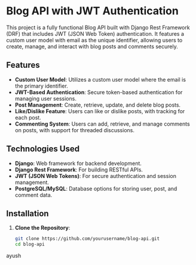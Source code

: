 # Blog API with JWT Authentication

This project is a fully functional Blog API built with Django Rest Framework (DRF) that includes JWT (JSON Web Token) authentication. It features a custom user model with email as the unique identifier, allowing users to create, manage, and interact with blog posts and comments securely.

## Features

- **Custom User Model**: Utilizes a custom user model where the email is the primary identifier.
- **JWT-Based Authentication**: Secure token-based authentication for managing user sessions.
- **Post Management**: Create, retrieve, update, and delete blog posts.
- **Like/Dislike Feature**: Users can like or dislike posts, with tracking for each post.
- **Commenting System**: Users can add, retrieve, and manage comments on posts, with support for threaded discussions.

## Technologies Used

- **Django**: Web framework for backend development.
- **Django Rest Framework**: For building RESTful APIs.
- **JWT (JSON Web Tokens)**: For secure authentication and session management.
- **PostgreSQL/MySQL**: Database options for storing user, post, and comment data.

## Installation

1. **Clone the Repository**:
   ```bash
   git clone https://github.com/yourusername/blog-api.git
   cd blog-api
ayush
